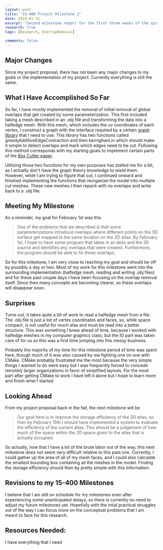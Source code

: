 ```yaml
---
layout: post
title: "15-400 Project Milestone 2"
date: 2019-01-31
excerpt: "Second milestone report for the first three weeks of the spring semester"
research: true
tags: [Research, OverlapRemoval]

comments: false
---
```


## Major Changes

Since my project proposal, there has not been any major changes to my goals or the implementation of my project. Currently everything is still the same.

## What I Have Accomplished So Far

So far, I have mostly implemented the removal of initial removal of global overlaps that get created by some parameterization. This first included taking a mesh described in an .obj file and transforming the data into a halfedge mesh. With this mesh, which includes the uv coordinates of each vertex, I construct a graph with the interface required by a certain [graph library](http://www.andres.sc/graph.html) that I need to use. This library has two functions called greedyAdditiveEdgeContraction and then kernighanLin which should make it simple to detect overlaps and mark which edges need to be cut. Following this method corresponds with my starting goals to implement certain parts of the [Box Cutter paper](http://www.cs.ubc.ca/labs/imager/tr/2018/BoxCutter/Limper2018_BoxCutter.pdf). 

Utilizing those two functions for my own purposes has stalled me for a bit, as I actually don't have the graph theory knowledge to wield them. However, while I am trying to figure that out, I continued onward and finished implementing the functions that reorganize the model into multiple cut meshes. These new meshes I then repack with no overlaps and write back to a .obj file.

## Meeting My Milestone

As a reminder, my goal for February 1st was this

> One of the problems that we described is that some parameterizations introduce overlaps where different points on the 3D surface get mapped to the same location on the 2D atlas. By February 1st, I hope to have some program that takes in an atlas and the 3D source and identifies any overlaps that were created. Furthermore, the program should be able to fix these overlaps.

So for this milestone, I am very close to reaching my goal and should be off by possibly a day or two. Most of my work for this milestone went into the surrounding implementation (halfedge mesh, reading and writing .obj files) and for these past couple days I have been focusing on the overlap removal itself. Since then many concepts are becoming clearer, so these overlaps will disappear soon. 

## Surprises

Turns out, it takes quite a bit of work to read a halfedge mesh from a file. The .obj file is just a list of vertex coordinates and faces, so, while
space compact, is not useful for much else and must be read into a better
structure. This was something I knew ahead of time, because I worked
with halfedge meshes in my computer graphics class, but the IO part
was taken care of for us so this was a first time jumping into this messy business. 

Probably the majority of my time for this milestone period of time was spent here, though much of it was also caused by me fighting one on one with CMake. CMake probably frustrated me the most because the very simple things I wanted to do were easy but I was frequently forced to concede remotely larger organizations in favor of simplified layouts. For the most part after getting CMake to work I have left it alone but I hope to learn more and finish what I started

## Looking Ahead

From my project proposal back in the fall, the next milestone will be

> Our goal here is to improve the storage efficiency of the 2D atlas, so then by February 15th I should have implemented a system to evaluate the efficiency of the current atlas. This should be a judgement of how much of the space within the 2D space given to the atlas that is actually occupied.

So actually, now that I have a lot of the brute labor out of the way, this next milestone does not seem very difficult relative to this past one. Currently, I could gather up the area of all of my mesh faces, and I could also calculate the smallest bounding box containing all the meshes in the model. Finding the storage efficiency should then by pretty simple with this information.

## Revisions to my 15-400 Milestones
I believe that I am still on schedule for my milestones even after
experiencing some unanticipated delays, so there is currently no 
need to adjust my future milestones yet. Hopefully with the intial 
practical struggles out of the way I can focus more on the conceptual 
problems that I am meant to face for this research. 

## Resources Needed:
I have everything that I need
